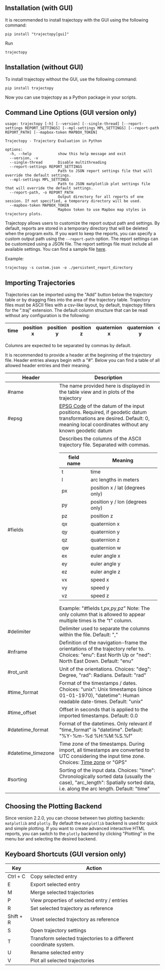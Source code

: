 ## Installation (with GUI)

It is recommended to install trajectopy with the GUI using the following command:

```console
pip install "trajectopy[gui]"
```

Run
  
```console
trajectopy
```

## Installation (without GUI)

To install trajectopy without the GUI, use the following command:

```console
pip install trajectopy
```

Now you can use trajectopy as a Python package in your scripts.

## Command Line Options (GUI version only)
```console	
usage: trajectopy [-h] [--version] [--single-thread] [--report-settings REPORT_SETTINGS] [--mpl-settings MPL_SETTINGS] [--report-path REPORT_PATH] [--mapbox-token MAPBOX_TOKEN]

Trajectopy - Trajectory Evaluation in Python

options:
  -h, --help            show this help message and exit
  --version, -v
  --single-thread       Disable multithreading
  --report-settings REPORT_SETTINGS
                        Path to JSON report settings file that will override the default settings.
  --mpl-settings MPL_SETTINGS
                        Path to JSON matplotlib plot settings file that will override the default settings.
  --report-path, -o REPORT_PATH
                        Output directory for all reports of one session. If not specified, a temporary directory will be used.
  --mapbox-token MAPBOX_TOKEN
                        Mapbox token to use Mapbox map styles in trajectory plots.
```
Trajectopy allows users to customize the report output path and settings. By default, reports are stored in a temporary directory that will be deleted when the program exits. If you want to keep the reports, you can specify a custom output path using the `--report-path` option. The report settings can be customized using a JSON file.
The report settings file must include all available settings. You can find a sample file [here](https://github.com/gereon-t/trajectopy/blob/main/example_data/custom.json).

Example:
```console
trajectopy -s custom.json -o ./persistent_report_directory
```


## Importing Trajectories

Trajectories can be imported using the "Add" button below the trajectory table or by dragging files into the area of the trajectory table.
Trajectory files must be ASCII files with a csv-like layout, by default, trajectopy filters for the ".traj" extension. The default column structure that can be read without any configuration is the following:

| time | position x | position y | position z | quaternion x | quaternion y | quaternion z | quaternion w |
| ---- | ---------- | ---------- | ---------- | ------------ | ------------ | ------------ | ------------ |


Columns are expected to be separated by commas by default.

It is recommended to provide a header at the beginning of the trajectory file. Header entries always begin with a "#".
Below you can find a table of all allowed header entries and their meaning.

| Header             | Description                                                                                                                                                                                                                                                                                                                                                                                                                                                                                                                                                                                                                                                                                                                                                                                                                                                                                                                                                                                                                                                                                                            |
| ------------------ | ---------------------------------------------------------------------------------------------------------------------------------------------------------------------------------------------------------------------------------------------------------------------------------------------------------------------------------------------------------------------------------------------------------------------------------------------------------------------------------------------------------------------------------------------------------------------------------------------------------------------------------------------------------------------------------------------------------------------------------------------------------------------------------------------------------------------------------------------------------------------------------------------------------------------------------------------------------------------------------------------------------------------------------------------------------------------------------------------------------------------- |
| #name              | The name provided here is displayed in the table view and in plots of the trajectory                                                                                                                                                                                                                                                                                                                                                                                                                                                                                                                                                                                                                                                                                                                                                                                                                                                                                                                                                                                                                                   |
| #epsg              | [EPSG Code](https://epsg.io/) of the datum of the input positions. Required, if geodetic datum transformations are desired. Default: 0, meaning local coordinates without any known geodetic datum                                                                                                                                                                                                                                                                                                                                                                                                                                                                                                                                                                                                                                                                                                                                                                                                                                                                                                                     |
| #fields            | Describes the columns of the ASCII trajectory file. Separated with commas. <table>  <thead>  <th>field name</th>  <th>Meaning</th>  </tr>  </thead>  <tbody>  <tr>  <td>t</td>  <td>time</td>  </tr>  <tr>  <td>l</td>  <td>arc lengths in meters</td>  </tr>  <tr>  <td>px</td>  <td>position x / lat (degrees only)</td>  </tr>  <tr>  <td>py</td>  <td>position y / lon (degrees only) </td>  </tr>  <tr>  <td>pz</td>  <td>position z</td>  </tr> <tr>  <td>qx</td>  <td>quaternion x</td>  </tr> <tr>  <td>qy</td>  <td>quaternion y</td>  </tr> <tr>  <td>qz</td>  <td>quaternion z</td>  </tr> <tr>  <td>qw</td>  <td>quaternion w</td>  </tr> </tr> <tr>  <td>ex</td>  <td>euler angle x</td>  </tr> </tr> <tr>  <td>ey</td>  <td>euler angle y</td>  </tr> </tr> <tr>  <td>ez</td>  <td>euler angle z</td>  </tr> </tr> <tr>  <td>vx</td>  <td>speed x</td>  </tr> </tr> <tr>  <td>vy</td>  <td>speed y</td>  </tr> </tr> <tr>  <td>vz</td>  <td>speed z</td>  </tr> </tr> </tbody>  </table> Example: "#fields t,px,py,pz" Note: The only column that is allowed to appear multiple times is the "t" column. |
| #delimiter         | Delimiter used to separate the columns within the file. Default: ","                                                                                                                                                                                                                                                                                                                                                                                                                                                                                                                                                                                                                                                                                                                                                                                                                                                                                                                                                                                                                                                   |
| #nframe            | Definition of the navigation-frame the orientations of the trajectory refer to. Choices: "enu": East North Up or "ned": North East Down. Default: "enu"                                                                                                                                                                                                                                                                                                                                                                                                                                                                                                                                                                                                                                                                                                                                                                                                                                                                                                                                                                |
| #rot_unit          | Unit of the orientations. Choices: "deg": Degree, "rad": Radians. Default: "rad"                                                                                                                                                                                                                                                                                                                                                                                                                                                                                                                                                                                                                                                                                                                                                                                                                                                                                                                                                                                                                                       |
| #time_format       | Format of the timestamps / dates. Choices: "unix": Unix timestamps (since 01-01-1970), "datetime": Human readable date-times. Default: "unix"                                                                                                                                                                                                                                                                                                                                                                                                                                                                                                                                                                                                                                                                                                                                                                                                                                                                                                                                                                          |
| #time_offset       | Offset in seconds that is applied to the imported timestamps. Default: 0.0                                                                                                                                                                                                                                                                                                                                                                                                                                                                                                                                                                                                                                                                                                                                                                                                                                                                                                                                                                                                                                             |
| #datetime_format   | Format of the datetimes. Only relevant if "time_format" is "datetime". Default: "%Y-%m-%d %H:%M:%S.%f"                                                                                                                                                                                                                                                                                                                                                                                                                                                                                                                                                                                                                                                                                                                                                                                                                                                                                                                                                                                                                 |
| #datetime_timezone | Time zone of the timestamps. During import, all timestamps are converted to UTC considering the input time zone. Choices: [Time zone](https://en.wikipedia.org/wiki/List_of_tz_database_time_zones) or "GPS"                                                                                                                                                                                                                                                                                                                                                                                                                                                                                                                                                                                                                                                                                                                                                                                                                                                                                                           |
| #sorting           | Sorting of the input data. Choices: "time": Chronologically sorted data (usually the case), "arc_length": Spatially sorted data, i.e. along the arc length. Default: "time"                                                                                                                                                                                                                                                                                                                                                                                                                                                                                                                                                                                                                                                                                                                                                                                                                                                                                                                                           |

## Choosing the Plotting Backend

Since version 2.2.0, you can choose between two plotting backends: `matplotlib` and `plotly`. By default the `matplotlib` backend is used for quick and simple plotting. If you want to create advanced interactive HTML reports, you can switch to the `plotly` backend by clicking "Plotting" in the menu bar and selecting the desired backend.

## Keyboard Shortcuts (GUI version only)

| Key       | Action                                                            |
| --------- | ----------------------------------------------------------------- |
| Ctrl + C  | Copy selected entry                                               |
| E         | Export selected entry                                             |
| M         | Merge selected trajectories                                       |
| P         | View properties of selected entry / entries                       |
| R         | Set selected trajectory as reference                              |
| Shift + R | Unset selected trajectory as reference                            |
| S         | Open trajectory settings                                          |
| T         | Transform selected trajectories to a different coordinate system. |
| U         | Rename selected entry                                             |
| V         | Plot all selected trajectories                                    |
